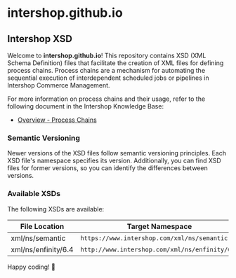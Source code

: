 # intershop.github.io

## Intershop XSD

Welcome to **intershop.github.io**! This repository contains XSD (XML Schema Definition) files that facilitate the creation of XML files for defining process chains. Process chains are a mechanism for automating the sequential execution of interdependent scheduled jobs or pipelines in Intershop Commerce Management.

For more information on process chains and their usage, refer to the following document in the Intershop Knowledge Base: 
- [Overview - Process Chains](https://support.intershop.com/kb/index.php/Display/2784F3)

### Semantic Versioning

Newer versions of the XSD files follow semantic versioning principles. Each XSD file's namespace specifies its version.
Additionally, you can find XSD files for former versions, so you can identify the differences between versions.


### Available XSDs

The following XSDs are available:

| File Location       | Target Namespace                               |
|---------------------|------------------------------------------------|
| xml/ns/semantic     | `https://www.intershop.com/xml/ns/semantic`    |
| xml/ns/enfinity/6.4 | `http://www.intershop.com/xml/ns/enfinity/6.4` |

Happy coding! 🚀
